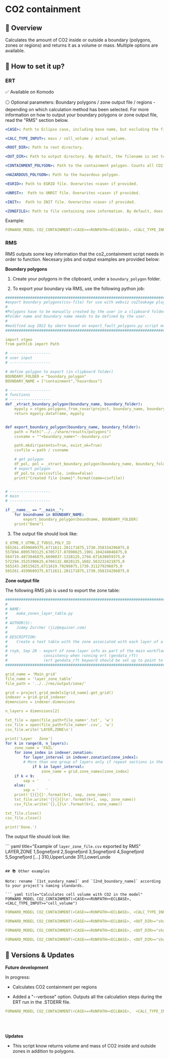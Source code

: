 # CO2 containment

## 🎯 Overview

Calculates the amount of CO2 inside or outside a boundary (polygons, zones or regions) and returns it as a volume or mass. Multiple options are available.


## 📝 How to set it up?

### ERT

✅ Available on Komodo

⚪ Optional parameters: Boundary polygons / zone output file / regions - depending on which calculation method has been selected. For more information on how to output your boundary polygons or zone output file, read the "RMS" section below.

``` yaml title="Mandatory arguments"
<CASE>: Path to Eclipse case, including base name, but excluding the file extension (.EGRID, .INIT, .UNRST)

<CALC_TYPE_INPUT>: mass / cell_volume / actual_volume.
```
``` yaml title="Optional arguments"
<ROOT_DIR>: Path to root directory.

<OUT_DIR>: Path to output directory. By default, the filename is set to "plume_<calculation_type>.csv" and stored in <root_dir>/share/results/tables.

<CONTAINMENT_POLYGON>: Path to the containment polygon. Counts all CO2 as contains if not provided. 

<HAZARDOUS_POLYGON>: Path to the hazardous polygon.

<EGRID>: Path to EGRID file. Overwrites <case> if provided.

<UNRST>:  Path to UNRST file. Overwrites <case> if provided.

<INIT>:  Path to INIT file. Overwrites <case> if provided.

<ZONEFILE>: Path to file containing zone information. By default, does not calculates Co2 containment per zone.
```

Example:

``` yaml title="Calculates actual volume of CO2 in the model"
FORWARD_MODEL CO2_CONTAINMENT(<CASE>=<RUNPATH><ECLBASE>, <CALC_TYPE_INPUT>="actual_volume")
```


### RMS

RMS outputs some key information that the co2_containment script needs in order to function. Necesary jobs and output examples are provided below:

**Boundary polygons**

1. Create your polygons in the clipboard, under a `boundary_polygon` folder. 

2. To export your boundary via RMS, use the following python job:
``` yaml title="export_boundary_polygons.py"
###############################################################################
#export boundary polygons(csv-file) for use with webviz co2leakage plugin.
#
#Polygons have to be manually created by the user in a clipboard folder.
#Folder name and boundary name needs to be defined by the user.
#
#modified aug 2022 by sbern based on export_fault_polygons.py script made by rnyb (aug 2020) 
###############################################################################

import xtgeo
from pathlib import Path

# ------------------
# user input
# ------------------

# define polygon to export (in clipboard folder)
BOUNDARY_FOLDER = "boundary_polygon"
BOUNDARY_NAME = ["containment","hazardous"]

# ------------------
# functions
# ------------------
def _xtract_boundary_polygon(boundary_name, boundary_folder):
    mypoly = xtgeo.polygons_from_roxar(project, boundary_name, boundary_folder, 'clipboard')
    return mypoly.dataframe, mypoly


def export_boundary_polygon(boundary_name, boundary_folder):
    path = Path("../../share/results/polygons")
    csvname = ""+boundary_name+"--boundary.csv"

    path.mkdir(parents=True, exist_ok=True)
    csvfile = path / csvname

    # get polygon
    df_pol, pol = _xtract_boundary_polygon(boundary_name, boundary_folder)
    # export polygon
    df_pol.to_csv(csvfile, index=False)
    print("Created file {name}".format(name=csvfile))


# ------------------
# main
# ------------------

if __name__ == "__main__":
    for boundname in BOUNDARY_NAME:
        export_boundary_polygon(boundname, BOUNDARY_FOLDER)
    print("Done")

```

3. The output file should look like:
``` yaml title="Example of a boundary polygon exported by RMS"
X_UTME,Y_UTMN,Z_TVDSS,POLY_ID
565261.4599609375,6711611.201171875,1730.358154296875,0
557894.8095703125,6705717.87890625,1901.104248046875,0
564719.4873046875,6698037.1328125,1794.671630859375,0
572294.3525390625,6704132.8828125,1602.563232421875,0
565243.28515625,6711619.79296875,1730.311279296875,0
565261.4599609375,6711611.201171875,1730.358154296875,0
```

**Zone output file**

The following RMS job is used to export the zone table:

``` yaml title="make_zones_layer_table.py"
##############################################################################
#
# NAME:
#    make_zones_layer_table.py
#
# AUTHOR(S):
#    Jimmy Zurcher (jiz@equinor.com)
#
# DESCRIPTION:
#    Create a text table with the zone associated with each layer of a 3D grid
#
# rnyb, Sep 20 - export of zone-layer info as part of the main workflow to ensure 
#                consistency when running ert (gendata_rft) 
#                (ert gendata_rft keyword should be set up to point to this file)
###############################################################################

grid_name = 'Main_grid'
file_name = 'layer_zone_table'
file_path = '../../rms/output/zone/'

grid = project.grid_models[grid_name].get_grid()
indexer = grid.grid_indexer
dimensions = indexer.dimensions

n_layers = dimensions[2]

txt_file = open(file_path+file_name+'.txt', 'w')
csv_file = open(file_path+file_name+'.csv', 'w')
csv_file.write('LAYER,ZONE\n')

print('Layer   Zone')
for k in range(0, n_layers):
    zone_name = 'FAIL'
    for zone_index in indexer.zonation:
        for layer_interval in indexer.zonation[zone_index]:
        # More than one group of layers only if repeat sections in the grid
            if k in layer_interval:
                zone_name = grid.zone_names[zone_index]
    if k < 9:
        sep = '    '
    else:
        sep = '   '
    print('{}{}{}'.format(k+1, sep, zone_name))
    txt_file.write('{}{}{}\n'.format(k+1, sep, zone_name))
    csv_file.write('{},{}\n'.format(k+1, zone_name))

txt_file.close()
csv_file.close()

print('Done.')
```

The output file should look like:

``` yaml title="Example of `layer_zone_file.csv` exported by RMS"
LAYER,ZONE
1,Sognefjord
2,Sognefjord
3,Sognefjord
4,Sognefjord
5,Sognefjord
[...]
310,UpperLunde
311,LowerLunde
```

## 📚 Other examples

Note: rename `[1st_oundary_name]` and `[2nd_boundary_name]` according to your project's naming standards.

``` yaml title="Calculates cell volume with CO2 in the model"
FORWARD_MODEL CO2_CONTAINMENT(<CASE>=<RUNPATH><ECLBASE>, <CALC_TYPE_INPUT>="cell_volume")
```
``` yaml title="Calculates mass of CO2 in the model"
FORWARD_MODEL CO2_CONTAINMENT(<CASE>=<RUNPATH><ECLBASE>, <CALC_TYPE_INPUT>="mass")
```

``` yaml title="Calculates actual volume of CO2 inside & outside 2 polygons"
FORWARD_MODEL CO2_CONTAINMENT(<CASE>=<RUNPATH><ECLBASE>, <OUT_DIR>="share/results/tables/plume_actual_volume.csv", <CALC_TYPE_INPUT>="actual_volume", <CONTAINMENT_POLYGON>=share/results/polygons/[1st_boundary_name]--boundary.csv, <HAZARDOUS_POLYGON>=share/results/polygons/[2nd_boundary_name]--boundary.csv, <ZONEFILE>=<RUNPATH>rms/output/zone/layer_zone_table.csv)
```


``` yaml title="Calculates cell volume inside & outside your 1 polygon"
FORWARD_MODEL CO2_CONTAINMENT(<CASE>=<RUNPATH><ECLBASE>, <OUT_DIR>="share/results/tables/plume_cell_volume.csv", <CALC_TYPE_INPUT>="cell_volume", <CONTAINMENT_POLYGON>=share/results/polygons/[1st_boundary_name]--boundary.csv)
```

``` yaml title="Calculates mass of CO2 inside & outside your 2 polygons and per zone"
FORWARD_MODEL CO2_CONTAINMENT(<CASE>=<RUNPATH><ECLBASE>, <OUT_DIR>="share/results/tables/plume_mass.csv", <CALC_TYPE_INPUT>="mass", <CONTAINMENT_POLYGON>="share/results/polygons/[1st_boundary_name]--boundary.csv",  <HAZARDOUS_POLYGON>="share/results/polygons/[2nd_boundary_name]--boundary.csv", <ZONEFILE>="<RUNPATH>rms/output/zone/layer_zone_table.csv" )
```


## 🔧 Versions & Updates

**Future development**

In progress:

- Calculates CO2 containment per regions

- Added a "--verbose" option. Outputs all the calculation steps during the ERT run in the .STDERR file.

``` yaml title="Calculates actual volume using region property for region calculation"
FORWARD_MODEL CO2_CONTAINMENT(<CASE>=<RUNPATH><ECLBASE>,  <CALC_TYPE_INPUT>="actual_volume", <CONTAINMENT_POLYGON>="share/results/polygons/[1st_boundary_name]--boundary.csv", <HAZARDOUS_POLYGON>="share/results/polygons/[2nd_boundary_name]--boundary.csv", <REGION_PROPERTY>="FIPSEG", <ZONEFILE>="rms/output/zone/zonation_geo_map.yml", <XARG1>="--verbose")
```
<br />
<br />

**Updates**

- This script know returns volume and mass of CO2 inside and outside zones in addition to polygons. 
